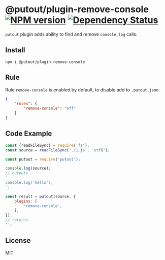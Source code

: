 # @putout/plugin-remove-console [![NPM version][NPMIMGURL]][NPMURL] [![Dependency Status][DependencyStatusIMGURL]][DependencyStatusURL]

[NPMIMGURL]: https://img.shields.io/npm/v/@putout/plugin-remove-console.svg?style=flat&longCache=true
[NPMURL]: https://npmjs.org/package/@putout/plugin-remove-console"npm"
[DependencyStatusURL]: https://david-dm.org/coderaiser/putout?path=packages/plugin-remove-console
[DependencyStatusIMGURL]: https://david-dm.org/coderaiser/putout.svg?path=packages/plugin-remove-console

`putout` plugin adds ability to find and remove `console.log` calls.

## Install

```
npm i @putout/plugin-remove-console
```

## Rule

Rule `remove-console` is enabled by default, to disable add to `.putout.json`:

```json
{
    "rules": {
        "remove-console": "off"
    }
}
```

## Code Example

```js
const {readFileSync} = require('fs');
const source = readFileSync('./1.js', 'utf8');

const putout = require('putout');

console.log(source);
// outputs
`
console.log('hello');
`;

const result = putout(source, {
    plugins: [
        'remove-console',
    ],
});
// returns
'';
```

## License

MIT
